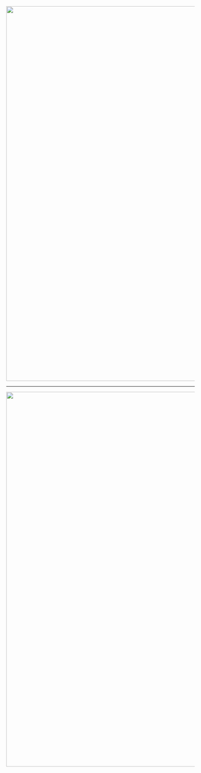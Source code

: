 <!-- 잔디 빌딩 
![](./profile-3d-contrib/profile-night-green.svg)
-->

<!-- 펫 농장(핑크 슬라임)
<a href="https://github.com/pnow7">
  <img src="https://render.gitanimals.org/lines/pnow7" width="1000" height="120" />
</a>
 -->

<a href="https://www.gitanimals.org/en_US?utm_medium=image&utm_source=pnow7&utm_content=line">
  <img
    src="https://render.gitanimals.org/lines/pnow7"
    width="1000"
  />
</a>

---

<!-- 농장1
<p align="center">
  <a href="https://github.com/pnow7">
    <img src="https://render.gitanimals.org/farms/pnow7" width="1200" />
  </a>
</p>
-->

<a href="https://www.gitanimals.org/en_US?utm_medium=image&utm_source=pnow7&utm_content=farm">
  <img
    src="https://render.gitanimals.org/farms/pnow7"
    width="1000"
  />
</a>

<!--
## Tech Stack

<div align="center">
  <img src="https://techstack-generator.vercel.app/java-icon.svg" alt="icon" width="65" height="65" />
  <img src="https://techstack-generator.vercel.app/python-icon.svg" alt="icon" width="65" height="65" />
</div>

<p align="center">
  <img src="https://cdn.jsdelivr.net/gh/devicons/devicon/icons/java/java-original.svg" width="40" height="40"/>
  <img src="https://cdn.jsdelivr.net/gh/devicons/devicon/icons/spring/spring-original.svg" width="40" height="40"/>
  <img src="https://cdn.jsdelivr.net/gh/devicons/devicon/icons/react/react-original.svg" width="40" height="40"/>
  <img src="https://cdn.jsdelivr.net/gh/devicons/devicon/icons/oracle/oracle-original.svg" width="40" height="40"/>
  <img src="https://cdn.jsdelivr.net/gh/devicons/devicon/icons/python/python-original.svg" width="40" height="40"/>
</p>
-->

<!-- Most uses Laguage & Boj Tier
<div align="center">
  <img height="170em" src="https://github-readme-stats.vercel.app/api/top-langs/?username=pnow7&layout=compact&bg_color=30,91eae4,86A8E7&title_color=fff&text_color=fff">
  <a href="https://solved.ac/guswo4324/"><img style="height:170px;" src="http://mazassumnida.wtf/api/v2/generate_badge?boj=guswo4324" /></a>
</div>
 -->


<!-- 웨이브 모양 헤더, 푸터
![header](https://capsule-render.vercel.app/api?type=waving&color=gradient&height=200&section=header&text=🌱&fontSize=40) 
![footer](https://capsule-render.vercel.app/api?section=footer&type=waving&color=gradient)
-->
